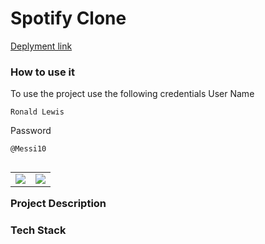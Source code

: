 # Spotify Clone
[Deplyment link](https://spotify-clone-part1.vercel.app/)
### How to use it
To use the project use the following credentials
User Name
```
Ronald Lewis
```
Password
```
@Messi10
```


<table width=33% align="left">
      <tr>
          <td align="center">
             <img src="https://user-images.githubusercontent.com/72123526/196348319-0ed67309-72a8-4663-9529-8b7abe0248e7.png" />
          </td>
          <td align="center">
             <img src="https://user-images.githubusercontent.com/72123526/196348334-9cfa3884-4a6d-48d1-ad89-31b441c70554.png" />
          </td>
      </tr>
</table>

### Project Description

### Tech Stack
